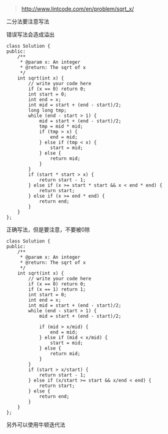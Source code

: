 	
>http://www.lintcode.com/en/problem/sqrt_x/

二分法要注意写法


错误写法会造成溢出

	class Solution {
	public:
	    /**
	     * @param x: An integer
	     * @return: The sqrt of x
	     */
	    int sqrt(int x) {
	        // write your code here
	        if (x == 0) return 0;
	        int start = 0;
	        int end = x;
	        int mid = start + (end - start)/2;
	        long long tmp;
	        while (end - start > 1) {
	            mid = start + (end - start)/2;
	            tmp = mid * mid;
	            if (tmp > x) {
	                end = mid;
	            } else if (tmp < x) {
	                start = mid;
	            } else {
	                return mid;
	            }
	        }
	        if (start * start > x) {
	            return start - 1;
	        } else if (x >= start * start && x < end * end) {
	            return start;
	        } else if (x >= end * end) {
	            return end;
	        }
	    }
	};

正确写法，但是要注意，不要被0除

	class Solution {
	public:
	    /**
	     * @param x: An integer
	     * @return: The sqrt of x
	     */
	    int sqrt(int x) {
	        // write your code here
	        if (x == 0) return 0;
	        if (x == 1) return 1;
	        int start = 0;
	        int end = x;
	        int mid = start + (end - start)/2;
	        while (end - start > 1) {
	            mid = start + (end - start)/2;
	        
	            if (mid > x/mid) {
	                end = mid;
	            } else if (mid < x/mid) {
	                start = mid;
	            } else {
	                return mid;
	            }
	        }
	        if (start > x/start) {
	            return start - 1;
	        } else if (x/start >= start && x/end < end) {
	            return start;
	        } else {
	            return end;
	        }
	    }
	};

另外可以使用牛顿迭代法